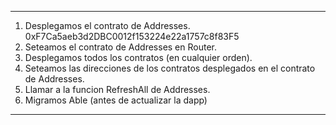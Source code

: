 ------------------------------------
1. Desplegamos el contrato de Addresses. 0xF7Ca5aeb3d2DBC0012f153224e22a1757c8f83F5
2. Seteamos el contrato de Addresses en Router.
3. Desplegamos todos los contratos (en cualquier orden).
4. Seteamos las direcciones de los contratos desplegados en el contrato de Addresses.
5. Llamar a la funcion RefreshAll de Addresses.
6. Migramos Able (antes de actualizar la dapp)
------------------------------------